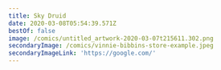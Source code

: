 ```yaml
---
title: Sky Druid
date: 2020-03-08T05:54:39.571Z
bestOf: false
image: /comics/untitled_artwork-2020-03-07t215611.302.png
secondaryImage: /comics/vinnie-bibbins-store-example.jpeg
secondaryImageLink: 'https://google.com/'
---
```

